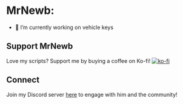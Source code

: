 <!--
**MrNewb/MrNewb** is a ✨ _special_ ✨ repository because its `README.md` (this file) appears on your GitHub profile.

Here are some ideas to get you started:

- 🔭 I’m currently working on ...
- 🌱 I’m currently learning ...
- 👯 I’m looking to collaborate on ...
- 🤔 I’m looking for help with ...
- 💬 Ask me about ...
- 📫 How to reach me: ...
- 😄 Pronouns: ...
- ⚡ Fun fact: ...
-->

# MrNewb:
- 🔑 I’m currently working on vehicle keys

## Support MrNewb
Love my scripts? Support me by buying a coffee on Ko-fi!
[![ko-fi](https://ko-fi.com/img/githubbutton_sm.svg)](https://ko-fi.com/R5R76BIM9)

## Connect
Join my Discord server [here](https://discord.gg/BUUyJeq9kP) to engage with him and the community!
